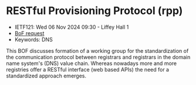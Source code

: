 # RESTful Provisioning Protocol (rpp)
* <IETFschedule>IETF121: Wed 06 Nov 2024 09:30 - Liffey Hall 1</IETFschedule>
* [BoF request](https://datatracker.ietf.org/doc/bofreq-wullink-restful-provisioning-protocol)
* Keywords: DNS

This BOF discusses formation of a working group for the standardization of the communication protocol between registrars and registrars in the domain name system's (DNS) value chain. Whereas nowadays more and more registries offer a RESTful interface (web based APIs) the need for a standardized approach emerges.


